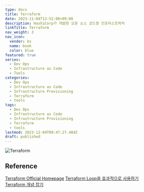 ```yaml
---
type: docs
title: Terraform
date: 2023-11-04T12:52:00+09:00
description: HashiCorp가 개발한 오픈 소스 코드형 인프라스트럭처
linkTitle: Terraform
nav_weight: 3
nav_icon:
  vendor: bs
  name: book
  color: blue
featured: true
series:
  - Dev Ops
  - Infrastructure as Code
  - Tools
categories:
  - Dev Ops
  - Infrastructure as Code
  - Infrastructure Provisioning
  - Terraform
  - tools
tags:
  - Dev Ops
  - Infrastructure as Code
  - Infrastructure Provisioning
  - Terraform
  - tools
lastmod: 2023-12-04T09:47:27.484Z
draft: published
---
```


![Terraform](/dev-ops/what-is-terraform.webp "https://www.scaler.com/topics/aws/terraform-aws/")

## Reference

[Terraform Official Homepage](https://www.terraform.io/)
[Terraform Loop을 효과적으로 사용하기](https://insight.infograb.net/blog/2022/10/21/terraform-loop/)
[Terraform 개념 잡기](https://news.hada.io/topic?id=11568)
